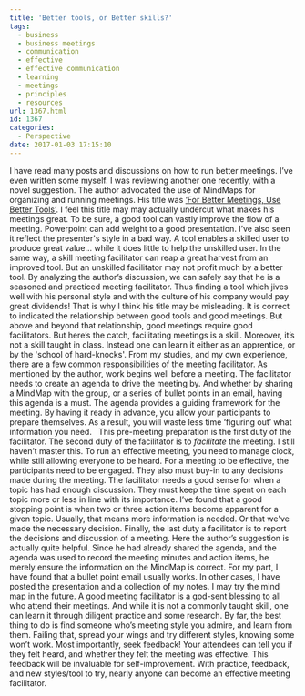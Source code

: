 ```yaml
---
title: 'Better tools, or Better skills?'
tags:
  - business
  - business meetings
  - communication
  - effective
  - effective communication
  - learning
  - meetings
  - principles
  - resources
url: 1367.html
id: 1367
categories:
  - Perspective
date: 2017-01-03 17:15:10
---
```


I have read many posts and discussions on how to run better meetings. I’ve even written some myself. I was reviewing another one recently, with a novel suggestion. The author advocated the use of MindMaps for organizing and running meetings. His title was [‘For Better Meetings, Use Better Tools’](https://spin.atomicobject.com/2016/12/19/better-meeting-tools/). I feel this title may may actually undercut what makes his meetings great. To be sure, a good tool can vastly improve the flow of a meeting. Powerpoint can add weight to a good presentation. I’ve also seen it reflect the presenter's style in a bad way. A tool enables a skilled user to produce great value… while it does little to help the unskilled user. In the same way, a skill meeting facilitator can reap a great harvest from an improved tool. But an unskilled facilitator may not profit much by a better tool. By analyzing the author’s discussion, we can safely say that he is a seasoned and practiced meeting facilitator. Thus finding a tool which jives well with his personal style and with the culture of his company would pay great dividends! That is why I think his title may be misleading. It is correct to indicated the relationship between good tools and good meetings. But above and beyond that relationship, good meetings require good facilitators. But here’s the catch, facilitating meetings is a skill. Moreover, it’s not a skill taught in class. Instead one can learn it either as an apprentice, or by the 'school of hard-knocks'. From my studies, and my own experience, there are a few common responsibilities of the meeting facilitator. As mentioned by the author, work begins well before a meeting. The facilitator needs to create an agenda to drive the meeting by. And whether by sharing a MindMap with the group, or a series of bullet points in an email, having this agenda is a must. The agenda provides a guiding framework for the meeting. By having it ready in advance, you allow your participants to prepare themselves. As a result, you will waste less time ‘figuring out’ what information you need.   This pre-meeting preparation is the first duty of the facilitator. The second duty of the facilitator is to _facilitate_ the meeting. I still haven’t master this. To run an effective meeting, you need to manage clock, while still allowing everyone to be heard. For a meeting to be effective, the participants need to be engaged. They also must buy-in to any decisions made during the meeting. The facilitator needs a good sense for when a topic has had enough discussion. They must keep the time spent on each topic more or less in line with its importance. I’ve found that a good stopping point is when two or three action items become apparent for a given topic. Usually, that means more information is needed. Or that we've made the necessary decision. Finally, the last duty a facilitator is to report the decisions and discussion of a meeting. Here the author’s suggestion is actually quite helpful. Since he had already shared the agenda, and the agenda was used to record the meeting minutes and action items, he merely ensure the information on the MindMap is correct. For my part, I have found that a bullet point email usually works. In other cases, I have posted the presentation and a collection of my notes. I may try the mind map in the future. A good meeting facilitator is a god-sent blessing to all who attend their meetings. And while it is not a commonly taught skill, one can learn it through diligent practice and some research. By far, the best thing to do is find someone who’s meeting style you admire, and learn from them. Failing that, spread your wings and try different styles, knowing some won’t work. Most importantly, seek feedback! Your attendees can tell you if they felt heard, and whether they felt the meeting was effective. This feedback will be invaluable for self-improvement. With practice, feedback, and new styles/tool to try, nearly anyone can become an effective meeting facilitator.